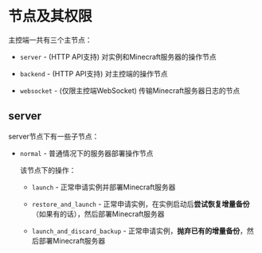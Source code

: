 # 节点及其权限

主控端一共有三个主节点：

* `server` - (HTTP API支持) 对实例和Minecraft服务器的操作节点

* `backend` - (HTTP API支持) 对主控端的操作节点

* `websocket` - (仅限主控端WebSocket) 传输Minecraft服务器日志的节点

## server

server节点下有一些子节点：

* `normal` - 普通情况下的服务器部署操作节点

    该节点下的操作：

    * `launch` - 正常申请实例并部署Minecraft服务器
    
    * `restore_and_launch` - 正常申请实例，在实例启动后**尝试恢复增量备份**（如果有的话），然后部署Minecraft服务器

    * `launch_and_discard_backup` - 正常申请实例，**抛弃已有的增量备份**，然后部署Minecraft服务器